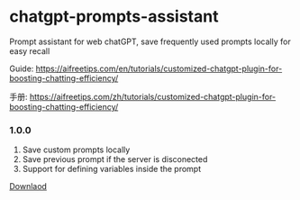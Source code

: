 # chatgpt-prompts-assistant
Prompt assistant for web chatGPT, save frequently used prompts locally for easy recall



Guide: https://aifreetips.com/en/tutorials/customized-chatgpt-plugin-for-boosting-chatting-efficiency/

手册: https://aifreetips.com/zh/tutorials/customized-chatgpt-plugin-for-boosting-chatting-efficiency/


### 1.0.0

1. Save custom prompts locally
2. Save previous prompt if the server is disconected
3. Support for defining variables inside the prompt

[Downlaod](https://github.com/programfault/chatgpt-prompt-assistant/releases/tag/1.0.0)

